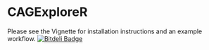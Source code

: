 CAGExploreR
===========
Please see the Vignette for installation instructions and an example workflow.
[![Bitdeli Badge](https://d2weczhvl823v0.cloudfront.net/edimont/cagexplorer/trend.png)](https://bitdeli.com/free "Bitdeli Badge")
